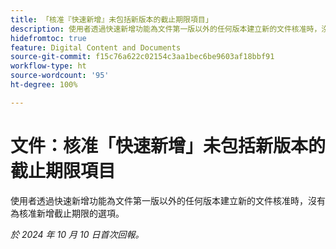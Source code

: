 ```yaml
---
title: 「核准『快速新增』未包括新版本的截止期限項目」
description: 使用者透過快速新增功能為文件第一版以外的任何版本建立新的文件核准時，沒有為核准新增截止期限的選項。
hidefromtoc: true
feature: Digital Content and Documents
source-git-commit: f15c76a622c02154c3aa1bec6be9603af18bbf91
workflow-type: ht
source-wordcount: '95'
ht-degree: 100%

---
```


# 文件：核准「快速新增」未包括新版本的截止期限項目

使用者透過快速新增功能為文件第一版以外的任何版本建立新的文件核准時，沒有為核准新增截止期限的選項。

_於 2024 年 10 月 10 日首次回報。_
